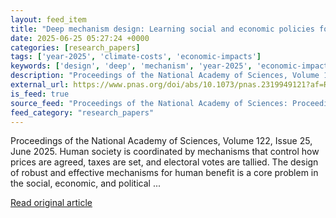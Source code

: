 ```yaml
---
layout: feed_item
title: "Deep mechanism design: Learning social and economic policies for human benefit"
date: 2025-06-25 05:27:24 +0000
categories: [research_papers]
tags: ['year-2025', 'climate-costs', 'economic-impacts']
keywords: ['design', 'deep', 'mechanism', 'year-2025', 'economic-impacts', 'climate-costs']
description: "Proceedings of the National Academy of Sciences, Volume 122, Issue 25, June 2025"
external_url: https://www.pnas.org/doi/abs/10.1073/pnas.2319949121?af=R
is_feed: true
source_feed: "Proceedings of the National Academy of Sciences: Proceedings of the National Academy of Sciences: Table of Contents"
feed_category: "research_papers"
---
```


Proceedings of the National Academy of Sciences, Volume 122, Issue 25, June 2025. Human society is coordinated by mechanisms that control how prices are agreed, taxes are set, and electoral votes are tallied. The design of robust and effective mechanisms for human benefit is a core problem in the social, economic, and political ...

[Read original article](https://www.pnas.org/doi/abs/10.1073/pnas.2319949121?af=R)

